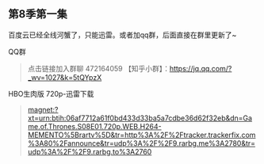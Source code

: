 
## 第8季第一集 ##

百度云已经全线河蟹了，只能迅雷。或者加qq群，后面直接在群里更新了~

QQ群

> 点击链接加入群聊 472164059 【知乎小群】：https://jq.qq.com/?_wv=1027&k=5tQYpzX

HBO生肉版 720p-迅雷下载 

> [magnet:?xt=urn:btih:06af7712a61f0bd433d33ba5a7cdbe36d62f32eb&dn=Game.of.Thrones.S08E01.720p.WEB.H264-MEMENTO%5Brartv%5D&tr=http%3A%2F%2Ftracker.trackerfix.com%3A80%2Fannounce&tr=udp%3A%2F%2F9.rarbg.me%3A2780&tr=udp%3A%2F%2F9.rarbg.to%3A2760](magnet:?xt=urn:btih:06af7712a61f0bd433d33ba5a7cdbe36d62f32eb&dn=Game.of.Thrones.S08E01.720p.WEB.H264-MEMENTO%5Brartv%5D&tr=http%3A%2F%2Ftracker.trackerfix.com%3A80%2Fannounce&tr=udp%3A%2F%2F9.rarbg.me%3A2780&tr=udp%3A%2F%2F9.rarbg.to%3A2760)

